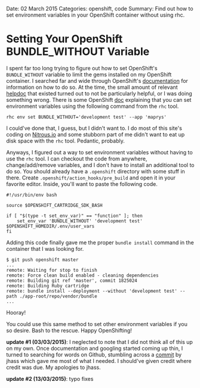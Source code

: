 Date: 02 March 2015
Categories: openshift, code
Summary: Find out how to set environment variables in your OpenShift container without using rhc.

# Setting Your OpenShift BUNDLE_WITHOUT Variable

I spent far too long trying to figure out how to set OpenShift's `BUNDLE_WITHOUT` variable to limit the gems installed on my OpenShift container.
I searched far and wide through OpenShift's [documentation](https://developers.openshift.com/index.html) for information on how to do so.
At the time, the small amount of relevant [helpdoc](https://developers.openshift.com/en/ruby-environment-variables.html) that existed turned out to not be particularly helpful, or I was doing something wrong.
There is some OpenShift [doc](https://developers.openshift.com/en/managing-environment-variables.html#custom-variables) explaining that you can set environment variables using the following command from the `rhc` tool.

```
rhc env set BUNDLE_WITHOUT='development test' --app 'maprys'
```

I could've done that, I guess, but I didn't want to.
I do most of this site's coding on [Nitrous.io](https://www.nitrous.io/join/Ne4RmyEvhD8?utm_source=nitrous.io&utm_medium=copypaste&utm_campaign=referral) and some stubborn part of me didn't want to eat up disk space with the `rhc` tool.
Pedantic, probably.

Anyways, I figured out a way to set environment variables without having to use the `rhc` tool.
I can checkout the code from anywhere, change/add/remove variables, and I don't have to install an additional tool to do so.
You should already have a `.openshift` directory with some stuff in there.
Create `.openshift/action_hooks/pre_build` and open it in your favorite editor.
Inside, you'll want to paste the following code.

```
#!/usr/bin/env bash

source $OPENSHIFT_CARTRIDGE_SDK_BASH

if [ "$(type -t set_env_var)" == "function" ]; then
    set_env_var 'BUNDLE_WITHOUT' 'development test' $OPENSHIFT_HOMEDIR/.env/user_vars
fi
```

Adding this code finally gave me the proper `bundle install` command in the container that I was looking for.

```
$ git push openshift master
...
remote: Waiting for stop to finish
remote: Force clean build enabled - cleaning dependencies
remote: Building git ref 'master', commit 1825024
remote: Building Ruby cartridge
remote: bundle install --deployment --without 'development test' --path ./app-root/repo/vendor/bundle
...
```

Hooray!

You could use this same method to set other environment variables if you so desire.
Bash to the rescue.
Happy OpenShifting!

**update #1 (03/03/2015)**: I neglected to note that I did not think all of this up on my own.
Once documentation and googling started coming up thin, I turned to searching for words on Github, stumbling across a [commit](https://github.com/jhass/diaspora-openshift/commit/2dd81a7bb72ae8d84a0a3949003e45c7de2bb5ed#diff-0c1b376942b843d3cf003ecc1ab11e6d) by jhass which gave me most of what I needed.
I should've given credit where credit was due.
My apologies to jhass.

**update #2 (13/03/2015)**: typo fixes

